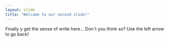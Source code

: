 ```yaml
---
layout: slide
title: "Welcome to our second slide!"
---
```

Finally y get the sense of write here... Don´t you think so?
Use the left arrow to go back!
